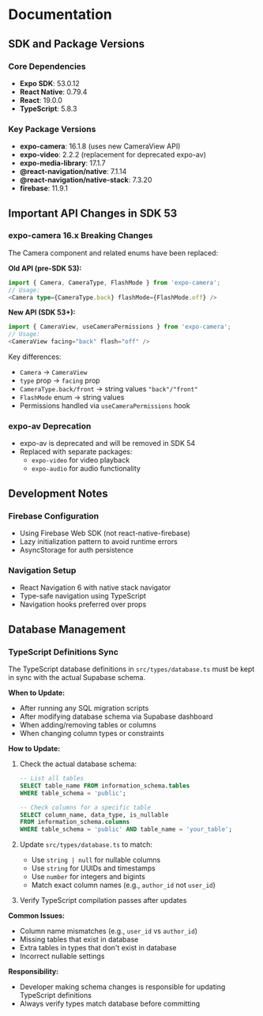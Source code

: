 # Documentation

## SDK and Package Versions

### Core Dependencies
- **Expo SDK**: 53.0.12
- **React Native**: 0.79.4
- **React**: 19.0.0
- **TypeScript**: 5.8.3

### Key Package Versions
- **expo-camera**: 16.1.8 (uses new CameraView API)
- **expo-video**: 2.2.2 (replacement for deprecated expo-av)
- **expo-media-library**: 17.1.7
- **@react-navigation/native**: 7.1.14
- **@react-navigation/native-stack**: 7.3.20
- **firebase**: 11.9.1

## Important API Changes in SDK 53

### expo-camera 16.x Breaking Changes
The Camera component and related enums have been replaced:

**Old API (pre-SDK 53):**
```typescript
import { Camera, CameraType, FlashMode } from 'expo-camera';
// Usage:
<Camera type={CameraType.back} flashMode={FlashMode.off} />
```

**New API (SDK 53+):**
```typescript
import { CameraView, useCameraPermissions } from 'expo-camera';
// Usage:
<CameraView facing="back" flash="off" />
```

Key differences:
- `Camera` → `CameraView`
- `type` prop → `facing` prop
- `CameraType.back/front` → string values `"back"/"front"`
- `FlashMode` enum → string values
- Permissions handled via `useCameraPermissions` hook

### expo-av Deprecation
- expo-av is deprecated and will be removed in SDK 54
- Replaced with separate packages:
  - `expo-video` for video playback
  - `expo-audio` for audio functionality

## Development Notes

### Firebase Configuration
- Using Firebase Web SDK (not react-native-firebase)
- Lazy initialization pattern to avoid runtime errors
- AsyncStorage for auth persistence

### Navigation Setup
- React Navigation 6 with native stack navigator
- Type-safe navigation using TypeScript
- Navigation hooks preferred over props

## Database Management

### TypeScript Definitions Sync
The TypeScript database definitions in `src/types/database.ts` must be kept in sync with the actual Supabase schema.

**When to Update:**
- After running any SQL migration scripts
- After modifying database schema via Supabase dashboard
- When adding/removing tables or columns
- When changing column types or constraints

**How to Update:**
1. Check the actual database schema:
   ```sql
   -- List all tables
   SELECT table_name FROM information_schema.tables 
   WHERE table_schema = 'public';
   
   -- Check columns for a specific table
   SELECT column_name, data_type, is_nullable 
   FROM information_schema.columns 
   WHERE table_schema = 'public' AND table_name = 'your_table';
   ```

2. Update `src/types/database.ts` to match:
   - Use `string | null` for nullable columns
   - Use `string` for UUIDs and timestamps
   - Use `number` for integers and bigints
   - Match exact column names (e.g., `author_id` not `user_id`)

3. Verify TypeScript compilation passes after updates

**Common Issues:**
- Column name mismatches (e.g., `user_id` vs `author_id`)
- Missing tables that exist in database
- Extra tables in types that don't exist in database
- Incorrect nullable settings

**Responsibility:**
- Developer making schema changes is responsible for updating TypeScript definitions
- Always verify types match database before committing